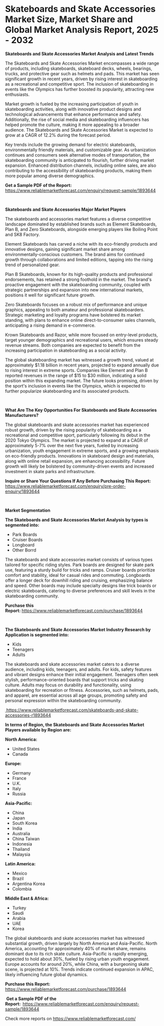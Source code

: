 <p><h1>Skateboards and Skate Accessories Market Size, Market Share and Global Market Analysis Report, 2025 - 2032</h1></p><p><strong>Skateboards and Skate Accessories Market Analysis and Latest Trends</strong></p>
<p><p>The Skateboards and Skate Accessories Market encompasses a wide range of products, including skateboards, skateboard decks, wheels, bearings, trucks, and protective gear such as helmets and pads. This market has seen significant growth in recent years, driven by rising interest in skateboarding as a recreational and competitive sport. The inclusion of skateboarding in events like the Olympics has further boosted its popularity, attracting new enthusiasts.</p><p>Market growth is fueled by the increasing participation of youth in skateboarding activities, along with innovative product designs and technological advancements that enhance performance and safety. Additionally, the rise of social media and skateboarding influencers has helped promote the culture, making it more appealing to a broader audience. The Skateboards and Skate Accessories Market is expected to grow at a CAGR of 12.2% during the forecast period. </p><p>Key trends include the growing demand for electric skateboards, environmentally friendly materials, and customizable gear. As urbanization continues and consumers seek alternative modes of transportation, the skateboarding community is anticipated to flourish, further driving market expansion. Enhanced distribution channels, including online sales, are also contributing to the accessibility of skateboarding products, making them more popular among diverse demographics.</p></p>
<p><strong>Get a Sample PDF of the Report:&nbsp;</strong> <a href="https://www.reliablemarketforecast.com/enquiry/request-sample/1893644?utm_campaign=2396&utm_medium=2&utm_source=Github&utm_content=ia&utm_term=10022025&utm_id=skateboards-and-skate-accessories">https://www.reliablemarketforecast.com/enquiry/request-sample/1893644</a></p>
<p>&nbsp;</p>
<p><strong>Skateboards and Skate Accessories Major Market Players</strong></p>
<p><p>The skateboards and accessories market features a diverse competitive landscape dominated by established brands such as Element Skateboards, Plan B, and Zero Skateboards, alongside emerging players like Boiling Point and SK8 Factory. </p><p>Element Skateboards has carved a niche with its eco-friendly products and innovative designs, gaining significant market share among environmentally-conscious customers. The brand aims for continued growth through collaborations and limited editions, tapping into the rising trend of personalized gear.</p><p>Plan B Skateboards, known for its high-quality products and professional endorsements, has retained a strong foothold in the market. The brand's proactive engagement with the skateboarding community, coupled with strategic partnerships and expansion into new international markets, positions it well for significant future growth.</p><p>Zero Skateboards focuses on a robust mix of performance and unique graphics, appealing to both amateur and professional skateboarders. Strategic marketing and loyalty programs have bolstered its market standing, with plans to enhance online direct-to-consumer sales channels, anticipating a rising demand in e-commerce.</p><p>Krown Skateboards and Razor, while more focused on entry-level products, target younger demographics and recreational users, which ensures steady revenue streams. Both companies are expected to benefit from the increasing participation in skateboarding as a social activity.</p><p>The global skateboarding market has witnessed a growth trend, valued at approximately $1.18 billion in recent years, projected to expand annually due to rising interest in extreme sports. Companies like Element and Plan B reported revenues in the range of $15 to $30 million, indicating a solid position within this expanding market. The future looks promising, driven by the sport's inclusion in events like the Olympics, which is expected to further popularize skateboarding and its associated products.</p></p>
<p>&nbsp;</p>
<p><strong>What Are The Key Opportunities For Skateboards and Skate Accessories Manufacturers?</strong></p>
<p><p>The global skateboards and skate accessories market has experienced robust growth, driven by the rising popularity of skateboarding as a recreational and competitive sport, particularly following its debut in the 2020 Tokyo Olympics. The market is projected to expand at a CAGR of approximately 5-7% over the next five years, fueled by increasing urbanization, youth engagement in extreme sports, and a growing emphasis on eco-friendly products. Innovations in skateboard design and materials, along with online retail expansion, are enhancing accessibility. Future growth will likely be bolstered by community-driven events and increased investment in skate parks and infrastructure.</p></p>
<p><strong>Inquire or Share Your Questions If Any Before Purchasing This Report:</strong> <a href="https://www.reliablemarketforecast.com/enquiry/pre-order-enquiry/1893644?utm_campaign=2396&utm_medium=2&utm_source=Github&utm_content=ia&utm_term=10022025&utm_id=skateboards-and-skate-accessories">https://www.reliablemarketforecast.com/enquiry/pre-order-enquiry/1893644</a></p>
<p>&nbsp;</p>
<p><strong>Market Segmentation</strong></p>
<p><strong>The Skateboards and Skate Accessories Market Analysis by types is segmented into:</strong></p>
<p><ul><li>Park Boards</li><li>Cruiser Boards</li><li>Longboard</li><li>Other Borrd</li></ul></p>
<p><p>The skateboards and skate accessories market consists of various types tailored for specific riding styles. Park boards are designed for skate park use, featuring a sturdy build for tricks and ramps. Cruiser boards prioritize comfort and stability, ideal for casual rides and commuting. Longboards offer a longer deck for downhill riding and cruising, emphasizing balance and speed. Other boards may include specialty designs like trick boards or electric skateboards, catering to diverse preferences and skill levels in the skateboarding community.</p></p>
<p><strong>Purchase this Report:&nbsp;</strong><a href="https://www.reliablemarketforecast.com/purchase/1893644?utm_campaign=2396&utm_medium=2&utm_source=Github&utm_content=ia&utm_term=10022025&utm_id=skateboards-and-skate-accessories">https://www.reliablemarketforecast.com/purchase/1893644</a></p>
<p>&nbsp;</p>
<p><strong>The Skateboards and Skate Accessories Market Industry Research by Application is segmented into:</strong></p>
<p><ul><li>Kids</li><li>Teenagers</li><li>Adults</li></ul></p>
<p><p>The skateboards and skate accessories market caters to a diverse audience, including kids, teenagers, and adults. For kids, safety features and vibrant designs enhance their initial engagement. Teenagers often seek stylish, performance-oriented boards that support tricks and skating culture. Adults may focus on durability and functionality, using skateboarding for recreation or fitness. Accessories, such as helmets, pads, and apparel, are essential across all age groups, promoting safety and personal expression within the skateboarding community.</p></p>
<p><a href="https://www.reliablemarketforecast.com/skateboards-and-skate-accessories-r1893644?utm_campaign=2396&utm_medium=2&utm_source=Github&utm_content=ia&utm_term=10022025&utm_id=skateboards-and-skate-accessories">&nbsp;https://www.reliablemarketforecast.com/skateboards-and-skate-accessories-r1893644</a></p>
<p><strong>In terms of Region, the Skateboards and Skate Accessories Market Players available by Region are:</strong></p>
<p>
    <p> <strong> North America: </strong>
        <ul>
            <li>United States</li>
            <li>Canada</li>
        </ul>
        </p> 
    <p> <strong> Europe: </strong>
        <ul>
            <li>Germany</li>
            <li>France</li>
            <li>U.K.</li>
            <li>Italy</li>
            <li>Russia</li>
        </ul>
        </p> 
    <p> <strong> Asia-Pacific: </strong>
        <ul>
            <li>China</li>
            <li>Japan</li>
            <li>South Korea</li>
            <li>India</li>
            <li>Australia</li>
            <li>China Taiwan</li>
            <li>Indonesia</li>
            <li>Thailand</li>
            <li>Malaysia</li>
        </ul>
        </p> 
    <p> <strong> Latin America: </strong>
        <ul>
            <li>Mexico</li>
            <li>Brazil</li>
            <li>Argentina Korea</li>
            <li>Colombia</li>
        </ul>
        </p> 
    <p> <strong> Middle East & Africa: </strong>
        <ul>
            <li>Turkey</li>
            <li>Saudi</li>
            <li>Arabia</li>
            <li>UAE</li>
            <li>Korea</li>
        </ul>
    </p>
    </p>
<p><p>The global skateboards and skate accessories market has witnessed substantial growth, driven largely by North America and Asia-Pacific. North America, accounting for approximately 40% of market share, remains dominant due to its rich skate culture. Asia-Pacific is rapidly emerging, expected to hold about 30%, fueled by rising urban youth engagement. Europe accounts for around 20%, while China, with a burgeoning skate scene, is projected at 10%. Trends indicate continued expansion in APAC, likely influencing future global dynamics.</p></p>
<p><strong>Purchase this Report: </strong><a href="https://www.reliablemarketforecast.com/purchase/1893644?utm_campaign=2396&utm_medium=2&utm_source=Github&utm_content=ia&utm_term=10022025&utm_id=skateboards-and-skate-accessories">https://www.reliablemarketforecast.com/purchase/1893644</a></p>
<p>&nbsp;<strong>Get a Sample PDF of the Report:&nbsp;&nbsp;</strong><a href="https://www.reliablemarketforecast.com/enquiry/request-sample/1893644?utm_campaign=2396&utm_medium=2&utm_source=Github&utm_content=ia&utm_term=10022025&utm_id=skateboards-and-skate-accessories">https://www.reliablemarketforecast.com/enquiry/request-sample/1893644</a></p>
<p><strong></strong></p>
<p>Check more reports on <a href="https://www.reliablemarketforecast.com/?utm_campaign=2396&utm_medium=2&utm_source=Github&utm_content=ia&utm_term=10022025&utm_id=skateboards-and-skate-accessories">https://www.reliablemarketforecast.com/</a></p>